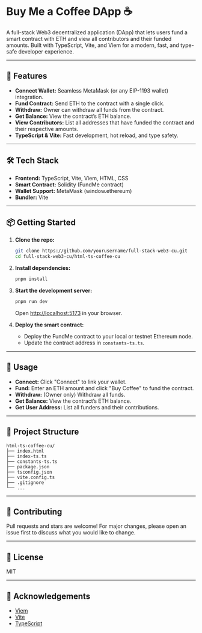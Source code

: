 # Buy Me a Coffee DApp ☕️

A full-stack Web3 decentralized application (DApp) that lets users fund a smart contract with ETH and view all contributors and their funded amounts. Built with TypeScript, Vite, and Viem for a modern, fast, and type-safe developer experience.

---

## 🚀 Features

- **Connect Wallet:** Seamless MetaMask (or any EIP-1193 wallet) integration.
- **Fund Contract:** Send ETH to the contract with a single click.
- **Withdraw:** Owner can withdraw all funds from the contract.
- **Get Balance:** View the contract’s ETH balance.
- **View Contributors:** List all addresses that have funded the contract and their respective amounts.
- **TypeScript & Vite:** Fast development, hot reload, and type safety.

---

## 🛠️ Tech Stack

- **Frontend:** TypeScript, Vite, Viem, HTML, CSS
- **Smart Contract:** Solidity (FundMe contract)
- **Wallet Support:** MetaMask (window.ethereum)
- **Bundler:** Vite

---

## 📦 Getting Started

1. **Clone the repo:**
   ```bash
   git clone https://github.com/yourusername/full-stack-web3-cu.git
   cd full-stack-web3-cu/html-ts-coffee-cu
   ```

2. **Install dependencies:**
   ```bash
   pnpm install
   ```

3. **Start the development server:**
   ```bash
   pnpm run dev
   ```
   Open [http://localhost:5173](http://localhost:5173) in your browser.

4. **Deploy the smart contract:**
   - Deploy the FundMe contract to your local or testnet Ethereum node.
   - Update the contract address in `constants-ts.ts`.

---

## 📝 Usage

- **Connect:** Click "Connect" to link your wallet.
- **Fund:** Enter an ETH amount and click "Buy Coffee" to fund the contract.
- **Withdraw:** (Owner only) Withdraw all funds.
- **Get Balance:** View the contract’s ETH balance.
- **Get User Address:** List all funders and their contributions.

---

## 📂 Project Structure

```
html-ts-coffee-cu/
├── index.html
├── index-ts.ts
├── constants-ts.ts
├── package.json
├── tsconfig.json
├── vite.config.ts
├── .gitignore
└── ...
```

---

## 🤝 Contributing

Pull requests and stars are welcome! For major changes, please open an issue first to discuss what you would like to change.

---

## 📄 License

MIT

---

## 🙏 Acknowledgements

- [Viem](https://viem.sh/)
- [Vite](https://vitejs.dev/)
- [TypeScript](https://www.typescriptlang.org/)
